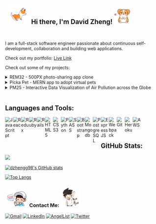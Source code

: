 <h2><img src="./assets/runningdog.webp" width="85">Hi there, I'm David Zheng!<img src="./assets/korgiheart.gif" width="65"></h2>

</br>

I am a full-stack software engineer passionate about continuous self-development, collaboration and building web applications.

Check out my portfolio: [Live Link](https://dzhengg98.github.io/personal-portfolio/)

Check out some of my projects:

<details>

  <summary>REM32 - 500PX photo-sharing app clone</summary>
  </br>
  <a href="https://rem32.herokuapp.com/#/" target="_blank" title="REM32 - 500PX photo-sharing app clone"><img src="./assets/REM32.png" ></a>
  </br>

Technologies Used:

![Ruby](https://img.shields.io/badge/ruby-%23CC342D.svg?style=for-the-badge&logo=ruby&logoColor=white)
![Rails](https://img.shields.io/badge/rails-%23CC0000.svg?style=for-the-badge&logo=ruby-on-rails&logoColor=white)
![React](https://img.shields.io/badge/react-%2320232a.svg?style=for-the-badge&logo=react&logoColor=%2361DAFB)
![Redux](https://img.shields.io/badge/redux-%23593d88.svg?style=for-the-badge&logo=redux&logoColor=white)
![HTML5](https://img.shields.io/badge/html5-%23E34F26.svg?style=for-the-badge&logo=html5&logoColor=white)
![CSS3](https://img.shields.io/badge/css3-%231572B6.svg?style=for-the-badge&logo=css3&logoColor=white)
![SASS](https://img.shields.io/badge/SASS-hotpink.svg?style=for-the-badge&logo=SASS&logoColor=white)
![Postgres](https://img.shields.io/badge/postgres-%23316192.svg?style=for-the-badge&logo=postgresql&logoColor=white)
![Heroku](https://img.shields.io/badge/heroku-%23430098.svg?style=for-the-badge&logo=heroku&logoColor=white)
![AWS](https://img.shields.io/badge/AWS-%23FF9900.svg?style=for-the-badge&logo=amazon-aws&logoColor=white)
![Webpack](https://img.shields.io/badge/webpack-%238DD6F9.svg?style=for-the-badge&logo=webpack&logoColor=black)
![NPM](https://img.shields.io/badge/NPM-%23000000.svg?style=for-the-badge&logo=npm&logoColor=white)

</details>

<details>

  <summary>Picka Pet - MERN app to adopt virtual pets</summary>
  </br>
  <a href="https://picka-pet.herokuapp.com/#/" target="_blank" title="PickaPet - MERN app to adopt virtual pets"><img src="./assets/pickapet.png" ></a>
  </br>

Technologies Used:

![React](https://img.shields.io/badge/react-%2320232a.svg?style=for-the-badge&logo=react&logoColor=%2361DAFB)
![Redux](https://img.shields.io/badge/redux-%23593d88.svg?style=for-the-badge&logo=redux&logoColor=white)
![HTML5](https://img.shields.io/badge/html5-%23E34F26.svg?style=for-the-badge&logo=html5&logoColor=white)
![CSS3](https://img.shields.io/badge/css3-%231572B6.svg?style=for-the-badge&logo=css3&logoColor=white)
![Heroku](https://img.shields.io/badge/heroku-%23430098.svg?style=for-the-badge&logo=heroku&logoColor=white)
![AWS](https://img.shields.io/badge/AWS-%23FF9900.svg?style=for-the-badge&logo=amazon-aws&logoColor=white)
![Webpack](https://img.shields.io/badge/webpack-%238DD6F9.svg?style=for-the-badge&logo=webpack&logoColor=black)
![NPM](https://img.shields.io/badge/NPM-%23000000.svg?style=for-the-badge&logo=npm&logoColor=white)
![EXPRESS](https://img.shields.io/badge/Express.js-404D59?style=for-the-badge)
![MONGODB](https://img.shields.io/badge/MongoDB-4EA94B?style=for-the-badge&logo=mongodb&logoColor=white)
![SASS](https://img.shields.io/badge/SASS-hotpink.svg?style=for-the-badge&logo=SASS&logoColor=white)

</details>

<details>

  <summary>PM25 - Interactive Data Visualization of Air Pollution across the Globe</summary>
  </br>
  <a href="https://dzhengg98.github.io/PM25/" target="_blank" title="PM25 - Interactive Data Visualization of Air Pollution across the Globe"><img src="./assets/PM25.png" ></a>
  </br>

Technologies Used:

![JavaScript](https://img.shields.io/badge/javascript-%23323330.svg?style=for-the-badge&logo=javascript&logoColor=%23F7DF1E)
![Chart.js](https://img.shields.io/badge/chart.js-F5788D.svg?style=for-the-badge&logo=chart.js&logoColor=white)
![HTML5](https://img.shields.io/badge/html5-%23E34F26.svg?style=for-the-badge&logo=html5&logoColor=white)
![CSS3](https://img.shields.io/badge/css3-%231572B6.svg?style=for-the-badge&logo=css3&logoColor=white)
![Webpack](https://img.shields.io/badge/webpack-%238DD6F9.svg?style=for-the-badge&logo=webpack&logoColor=black)
![NPM](https://img.shields.io/badge/NPM-%23000000.svg?style=for-the-badge&logo=npm&logoColor=white)

</details>

</br>

## Languages and Tools:

<a href="javascript.com/" target="_blank" rel="noreferrer">
  <img align="left" alt="JavaScript" width="26px" src="https://cdn.jsdelivr.net/gh/devicons/devicon/icons/javascript/javascript-original.svg" />
</a>

<a href="reactjs.org/" target="_blank" rel="noreferrer">
  <img align="left" alt="React" width="26px" src="https://cdn.jsdelivr.net/gh/devicons/devicon/icons/react/react-original.svg" />
</a>

<a href="reduxjs.org/" target="_blank" rel="noreferrer">
  <img align="left" alt="Redux" width="26px" src="https://cdn.jsdelivr.net/gh/devicons/devicon/icons/redux/redux-original.svg" />
</a>

<a href="ruby-lang.org/en/" target="_blank" rel="noreferrer">
  <img align="left" alt="Ruby" width="26px" src="https://cdn.jsdelivr.net/gh/devicons/devicon/icons/ruby/ruby-original.svg" />
</a>

<a href="rubyonrails.org/" target="_blank" rel="noreferrer">
  <img align="left" alt="Rails" width="26px" src="https://cdn.jsdelivr.net/gh/devicons/devicon/icons/rails/rails-original-wordmark.svg" />
</a>

<a href="w3schools.com/html/" target="_blank" rel="noreferrer">
  <img align="left" alt="HTML5" width="26px" src="https://cdn.jsdelivr.net/gh/devicons/devicon/icons/html5/html5-original.svg" />
</a>

<a href="w3schools.com/css/" target="_blank" rel="noreferrer">
  <img align="left" alt="CSS3" width="26px" src="https://cdn.jsdelivr.net/gh/devicons/devicon/icons/css3/css3-original.svg" />
</a>

<a href="python.org/" target="_blank" rel="noreferrer">
  <img align="left" alt="Python" width="26px" src="https://cdn.jsdelivr.net/gh/devicons/devicon/icons/python/python-original.svg" />
</a>

<a href="sass-lang.com/" target="_blank" rel="noreferrer">
  <img align="left" alt="SASS" width="26px" src="https://cdn.jsdelivr.net/gh/devicons/devicon/icons/sass/sass-original.svg" />
</a>

<a href="getbootstrap.com/" target="_blank" rel="noreferrer">
  <img align="left" alt="Bootstrap" width="26px" src="https://cdn.jsdelivr.net/gh/devicons/devicon/icons/bootstrap/bootstrap-original.svg" />
</a>

<a href="mongoDB.com/" target="_blank" rel="noreferrer">
  <img align="left" alt="Mongodb" width="26px" src="https://cdn.jsdelivr.net/gh/devicons/devicon/icons/mongodb/mongodb-original.svg" />
</a>

<a href="postgresql.org/" target="_blank" rel="noreferrer">
  <img align="left" alt="PostgreSQL" width="26px" src="https://cdn.jsdelivr.net/gh/devicons/devicon/icons/postgresql/postgresql-original.svg" />
</a>

<a href="expressjs.com/" target="_blank" rel="noreferrer">
  <img align="left" alt="ExpressJS" width="26px" src="https://w7.pngwing.com/pngs/925/447/png-transparent-express-js-node-js-javascript-mongodb-node-js-text-trademark-logo.png" />
</a>

<a href="webpack.js.org/" target="_blank" rel="noreferrer">
  <img align="left" alt="Webpack" width="26px" src="https://cdn.jsdelivr.net/gh/devicons/devicon/icons/webpack/webpack-original.svg" />
</a>

<a href="git-scm.com/" target="_blank" rel="noreferrer">
  <img align="left" alt="Git" width="26px" src="https://cdn.jsdelivr.net/gh/devicons/devicon/icons/git/git-original.svg" />
</a>

<a href="heroku.com/" target="_blank" rel="noreferrer">
  <img align="left" alt="Heroku" width="26px" src="https://cdn.jsdelivr.net/gh/devicons/devicon/icons/heroku/heroku-original.svg" />
</a>

<a href="aws.amazon.com/" target="_blank" rel="noreferrer">
  <img align="left" alt="AWS" width="26px" src="https://cdn.jsdelivr.net/gh/devicons/devicon/icons/amazonwebservices/amazonwebservices-original.svg" />
</a>

</br>
</br>
</br>

## GitHub Stats:

![](https://komarev.com/ghpvc/?username=dzhengg98)

[![dzhengg98's GitHub stats](https://github-readme-stats.vercel.app/api?username=dzhengg98)](https://github.com/dzhengg98/github-readme-stats)

[![Top Langs](https://github-readme-stats.vercel.app/api/top-langs/?username=dzhengg98)](https://github.com/dzhengg98/github-readme-stats)

<h3><img src="./assets/goodnight.gif" width="75"> Contact Me: <img src="./assets/bye.gif" width="65"></h3>

[![Gmail](https://img.shields.io/badge/Gmail-D14836?style=for-the-badge&logo=gmail&logoColor=white)](mailto:dzheng3456@gmail.com)
[![LinkedIn](https://img.shields.io/badge/linkedin-%230077B5.svg?style=for-the-badge&logo=linkedin&logoColor=white)](https://www.linkedin.com/in/david-zheng-87671b237/)
[![AngelList](https://img.shields.io/badge/AngelList-%23D4D4D4.svg?style=for-the-badge&logo=AngelList&logoColor=black)](https://angel.co/u/david-zheng-27/)
[![Twitter](https://img.shields.io/badge/Twitter-%231DA1F2.svg?style=for-the-badge&logo=Twitter&logoColor=white)](https://www.twitter.com/dzhengg1/)
